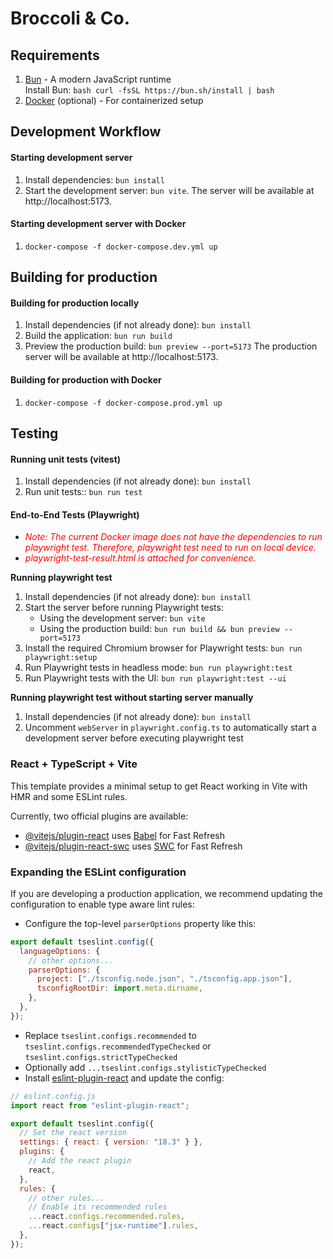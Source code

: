 # Broccoli & Co.

## Requirements

1. [Bun](https://bun.sh/) - A modern JavaScript runtime  
   Install Bun: `bash curl -fsSL https://bun.sh/install | bash`
2. [Docker](https://docs.docker.com/engine/install/) (optional) - For containerized setup

## Development Workflow

#### Starting development server

1. Install dependencies: `bun install`
2. Start the development server: `bun vite`. The server will be available at http://localhost:5173.

#### Starting development server with Docker

1. `docker-compose -f docker-compose.dev.yml up`

## Building for production

#### Building for production locally

1. Install dependencies (if not already done):
   `bun install`
2. Build the application:
   `bun run build`
3. Preview the production build:
   `bun preview --port=5173`
   The production server will be available at http://localhost:5173.

#### Building for production with Docker

1. `docker-compose -f docker-compose.prod.yml up`

## Testing

#### Running unit tests (vitest)

1. Install dependencies (if not already done):
   `bun install`
2. Run unit tests::
   `bun run test`

#### End-to-End Tests (Playwright)

- <span style="color:red; font-style:italic; font-size:14px">Note: The current Docker image does not have the dependencies to run playwright test. Therefore, playwright test need to run on local device.</span>
- <span style="color:red; font-style:italic; font-size:14px">playwright-test-result.html is attached for convenience. </span>

**Running playwright test**

1. Install dependencies (if not already done):
   `bun install`
2. Start the server before running Playwright tests:
   - Using the development server:
     `bun vite`
   - Using the production build:
     `bun run build && bun preview --port=5173`
3. Install the required Chromium browser for Playwright tests:
   `bun run playwright:setup`
4. Run Playwright tests in headless mode:
   `bun run playwright:test`
5. Run Playwright tests with the UI:
   `bun run playwright:test --ui`

**Running playwright test without starting server manually**

1. Install dependencies (if not already done):
   `bun install`
2. Uncomment `webServer` in `playwright.config.ts` to automatically start a development server before executing playwright test

### React + TypeScript + Vite

This template provides a minimal setup to get React working in Vite with HMR and some ESLint rules.

Currently, two official plugins are available:

- [@vitejs/plugin-react](https://github.com/vitejs/vite-plugin-react/blob/main/packages/plugin-react/README.md) uses [Babel](https://babeljs.io/) for Fast Refresh
- [@vitejs/plugin-react-swc](https://github.com/vitejs/vite-plugin-react-swc) uses [SWC](https://swc.rs/) for Fast Refresh

### Expanding the ESLint configuration

If you are developing a production application, we recommend updating the configuration to enable type aware lint rules:

- Configure the top-level `parserOptions` property like this:

```js
export default tseslint.config({
  languageOptions: {
    // other options...
    parserOptions: {
      project: ["./tsconfig.node.json", "./tsconfig.app.json"],
      tsconfigRootDir: import.meta.dirname,
    },
  },
});
```

- Replace `tseslint.configs.recommended` to `tseslint.configs.recommendedTypeChecked` or `tseslint.configs.strictTypeChecked`
- Optionally add `...tseslint.configs.stylisticTypeChecked`
- Install [eslint-plugin-react](https://github.com/jsx-eslint/eslint-plugin-react) and update the config:

```js
// eslint.config.js
import react from "eslint-plugin-react";

export default tseslint.config({
  // Set the react version
  settings: { react: { version: "18.3" } },
  plugins: {
    // Add the react plugin
    react,
  },
  rules: {
    // other rules...
    // Enable its recommended rules
    ...react.configs.recommended.rules,
    ...react.configs["jsx-runtime"].rules,
  },
});
```
